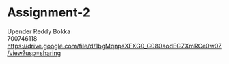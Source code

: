 # Assignment-2
Upender Reddy Bokka
<br>700746118
<br>https://drive.google.com/file/d/1bgMqnpsXFXG0_G080aodEGZXmRCe0w0Z/view?usp=sharing
